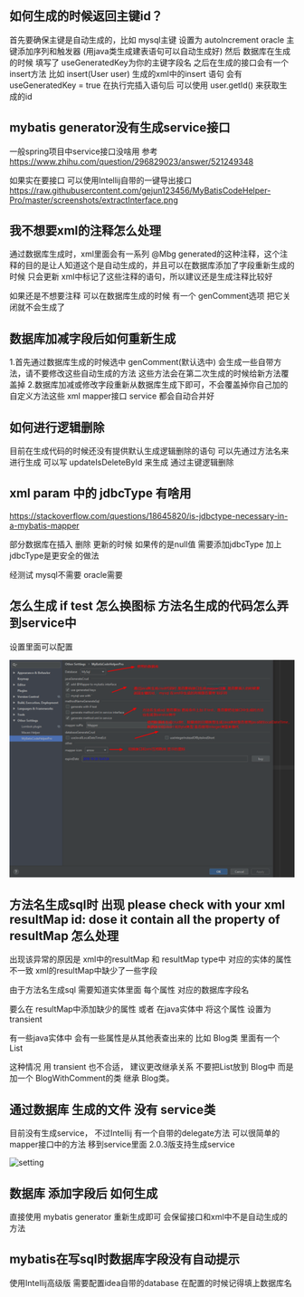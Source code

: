 ## 如何生成的时候返回主键id？

首先要确保主键是自动生成的，比如 mysql主键 设置为 autoIncrement
oracle 主键添加序列和触发器 (用java类生成建表语句可以自动生成好)
然后 数据库在生成的时候 填写了 useGeneratedKey为你的主键字段名
之后在生成的接口会有一个insert方法 比如  insert(User user)  生成的xml中的insert 语句 会有
useGeneratedKey = true
在执行完插入语句后 可以使用 user.getId() 来获取生成的id


## mybatis generator没有生成service接口

一般spring项目中service接口没啥用 参考 https://www.zhihu.com/question/296829023/answer/521249348

如果实在要接口 可以使用Intellij自带的一键导出接口 https://raw.githubusercontent.com/gejun123456/MyBatisCodeHelper-Pro/master/screenshots/extractInterface.png

## 我不想要xml的注释怎么处理

通过数据库生成时，xml里面会有一系列 @Mbg generated的这种注释，这个注释的目的是让人知道这个是自动生成的，并且可以在数据库添加了字段重新生成的时候 只会更新 xml中标记了这些注释的语句，所以建议还是生成注释比较好

如果还是不想要注释 可以在数据库生成的时候 有一个 genComment选项 把它关闭就不会生成了

## 数据库加减字段后如何重新生成 
1.首先通过数据库生成的时候选中 genComment(默认选中) 会生成一些自带方法，请不要修改这些自动生成的方法 这些方法会在第二次生成的时候给新方法覆盖掉
2.数据库加减或修改字段重新从数据库生成下即可，不会覆盖掉你自己加的自定义方法这些 xml mapper接口 service 都会自动合并好

## 如何进行逻辑删除

目前在生成代码的时候还没有提供默认生成逻辑删除的语句 
可以先通过方法名来进行生成
可以写 updateIsDeleteById 来生成 通过主键逻辑删除

## xml param 中的 jdbcType 有啥用

https://stackoverflow.com/questions/18645820/is-jdbctype-necessary-in-a-mybatis-mapper

部分数据库在插入 删除 更新的时候 如果传的是null值 需要添加jdbcType  加上jdbcType是更安全的做法

经测试 mysql不需要 oracle需要 

## 怎么生成 if test 怎么换图标 方法名生成的代码怎么弄到service中

设置里面可以配置 

![setting](https://raw.githubusercontent.com/gejun123456/MyBatisCodeHelper-Pro/master/screenshots/settings.png)


## 方法名生成sql时 出现 please check with your xml resultMap id:  dose it contain all the property of resultMap 怎么处理

出现该异常的原因是 xml中的resultMap 和 resultMap type中 对应的实体的属性不一致  xml的resultMap中缺少了一些字段

由于方法名生成sql 需要知道实体里面 每个属性 对应的数据库字段名

要么在 resultMap中添加缺少的属性  或者 在java实体中 将这个属性 设置为 transient

有一些java实体中 会有一些属性是从其他表查出来的  比如 Blog类 里面有一个 List<Commnet> 

这种情况 用 transient 也不合适， 建议更改继承关系 不要把List<Comment>放到 Blog中  而是加一个 BlogWithComment的类 继承 Blog类。


## 通过数据库 生成的文件 没有 service类

目前没有生成service， 不过Intellij 有一个自带的delegate方法 可以很简单的mapper接口中的方法 移到service里面 2.0.3版支持生成service

![setting](https://raw.githubusercontent.com/gejun123456/MyBatisCodeHelper-Pro/master/screenshots/IntellijDelegate.gif)


## 数据库 添加字段后 如何生成

直接使用 mybatis generator 重新生成即可 会保留接口和xml中不是自动生成的方法


## mybatis在写sql时数据库字段没有自动提示
使用Intellij高级版 需要配置idea自带的database 在配置的时候记得填上数据库名
